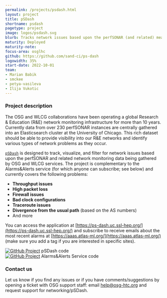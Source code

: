 ```yaml
---
permalink: /projects/psdash.html
layout: project
title: pSDash
shortname: psdash
pagetype: project
image: logos/psdash.svg
blurb: Tracks network issues based upon the perfSONAR (and related) measurements
maturity: Deployed
maturity-note:
focus-area: osglhc
github: https://github.com/sand-ci/ps-dash
logowidth: 35%
start-date: 2022-10-01
team:
- Marian Babik
- smckee
- petya-vasileva
- Ilija Vukotic
---
```




### Project description


The OSG and WLCG collaborations have been operating a global Research & Education (R&E) network monitoring infrastructure for more than 10 years.  Currently data from over 230 perfSONAR instances are centrally gathered into an Elasticsearch cluster at the University of Chicago.   This rich dataset should be able to provide visibility into our R&E networks and identify various types of network problems as they occur.  

[`pSDash`](https://ps-dash.uc.ssl-hep.org/) is designed to track, visualize, and filter for network issues based upon the perfSONAR and related network monitoring data being gathered by OSG and WLCG services. The project is complementary to the Alarms&Alerts service (for which anyone can subscribe; see below) and currently covers the following problems:
-   **Throughput issues**
-   **High packet loss**
-   **Firewall issues**
-   **Bad clock configurations**
-   **Traceroute issues**
-   **Divergence from the usual path** (based on the AS numbers)
-   And more

You can access the application at [https://ps-dash.uc.ssl-hep.org/](https://ps-dash.uc.ssl-hep.org/)  and subscribe to receive emails about the most recent alarms at [https://aaas.atlas-ml.org/](https://aaas.atlas-ml.org/) (make sure you add a tag if you are interested in specific sites).

[![GitHub Project](https://img.shields.io/badge/GitHub--blue?style=social&logo=GitHub)](https://github.com/sand-ci/ps-dash) pSDash code   
[![GitHub Project](https://img.shields.io/badge/GitHub--blue?style=social&logo=GitHub)](https://github.com/sand-ci/AlarmsAndAlerts) Alarms&Alerts Service code   


### Contact us

Let us know if you find any issues or if you have comments/suggestions by opening a ticket with OSG support staff: email help@osg-htc.org and request support for networking/pSDash.
